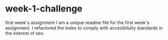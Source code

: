 # week-1-challenge
first week's assignment
I am a unique readme file for the first week's assignment. I refactored the index to comply with accesibiluity standards in the interest of seo.

